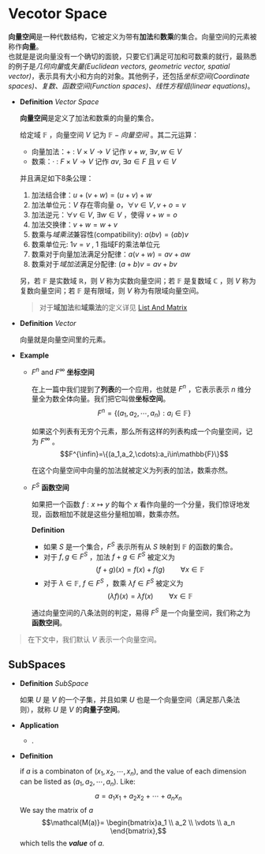 # Vecotor Space

**向量空间**是一种代数结构，它被定义为带有**加法**和**数乘**的集合。向量空间的元素被称作**向量**。\
也就是是说向量没有一个确切的面貌，只要它们满足可加和可数乘的就行，最熟悉的例子是*几何向量*或*矢量(Euclidean vectors, geometric vector, spatial vector)*，表示具有大小和方向的对象。其他例子，还包括*坐标空间(Coordinate spaces)、复数、函数空间(Function spaces)、线性方程组(linear equations)*。

- **Definition** *Vector Space*

  **向量空间**是定义了加法和数乘的向量的集合。

  给定域 $\mathbb{F}$ ，向量空间 $V$ 记为 $\mathbb{F}-向量空间$ 。其二元运算：

  - 向量加法：+ : $V × V → V$ 记作 $v + w,\ ∃ v,w ∈ V$
  - 数乘：· : $F × V → V$ 记作 $av,\ ∃a ∈ F$ 且 $v ∈ V$

  并且满足如下8条公理：

  1. 加法结合律：$u + (v + w) = (u + v) + w$
  2. 加法单位元：$V$ 存在零向量 $o，∀ v ∈ V , v + o = v$
  3. 加法逆元：$∀v∈V,\ ∃w∈V$ ，使得 $v + w = o$
  4. 加法交换律：$v + w = w + v$
  5. 数乘与*域乘法*兼容性(compatibility): $a(b v) = (ab)v$
  6. 数乘单位元: $1 v = v$ , $1$ 指域F的乘法单位元
  7. 数乘对于向量加法满足分配律：$a(v + w) = a v + a w$
  8. 数乘对于*域加法*满足分配律: $(a + b)v = a v + b v$

  另，若 $\mathbb{F}$ 是实数域 ℝ，则 $V$ 称为实数向量空间；若 $\mathbb{F}$ 是复数域 ℂ ，则 $V$ 称为复数向量空间；若 $\mathbb{F}$ 是有限域，则 $V$ 称为有限域向量空间。

  > 对于**域加法**和**域乘法**的定义详见 [List And Matrix](list_and_matrix#beforhand)

- **Definition** *Vector*
  
  向量就是向量空间里的元素。

- **Example**

  - $F^n$ and  $F^{\infty}$ **坐标空间**

    在上一篇中我们提到了**列表**的一个应用，也就是 $F^n$ ，它表示表示 $n$ 维分量全为数全体向量。我们把它叫做**坐标空间**。
    $$F^n=\{(a_1,a_2,\cdots,a_n):a_i\in\mathbb{F}\}$$

    如果这个列表有无穷个元素，那么所有这样的列表构成一个向量空间，记为 $F^{\infty}$ 。
    $$F^{\infin}=\{(a_1,a_2,\cdots):a_i\in\mathbb{F}\}$$

    在这个向量空间中向量的加法就被定义为列表的加法，数乘亦然。
  
  - $F^S$ **函数空间**

    如果把一个函数 $f:x\mapsto y$ 的每个 $x$ 看作向量的一个分量，我们惊讶地发现，函数相加不就是这些分量相加嘛，数乘亦然。

    **Definition**
    - 如果 $S$ 是一个集合，$F^S$ 表示所有从 $S$ 映射到 $\mathbb{F}$ 的函数的集合。
    - 对于 $f,g\in F^S$ ，加法 $f+g\in F^S$ 被定义为
      $$(f+g)(x)=f(x)+f(g)\qquad\forall x\in\mathbb{F}$$
    - 对于 $\lambda\in\mathbb{F},\ f\in F^S$ ，数乘 $\lambda f\in F^S$ 被定义为
      $$(\lambda f)(x)=\lambda f(x)\qquad\forall x\in\mathbb{F}$$

    通过向量空间的八条法则的判定，易得 $F^S$ 是一个向量空间，我们称之为**函数空间**。

> 在下文中，我们默认 $V$ 表示一个向量空间。

## SubSpaces

- **Definition** *SubSpace*

  如果 $U$ 是 $V$ 的一个子集，并且如果 $U$ 也是一个向量空间（满足那八条法则），就称 $U$ 是 $V$ 的**向量子空间**。

- **Application**
  
  - .

- **Definition**

  if $a$ is a combinaton of $(x_1,x_2,\cdots,x_n)$, and the value of each dimension can be listed as $(a_1,a_2,\cdots,a_n)$. Like:
  $$a = a_1x_1 + a_2x_2 + \cdots + a_nx_n$$
  We say the matrix of $a$
  $$\mathcal{M(a)}=
  \begin{bmatrix}a_1 \\
  a_2 \\
  \vdots \\
  a_n
  \end{bmatrix},$$
  which tells the ***value*** of $a$.
